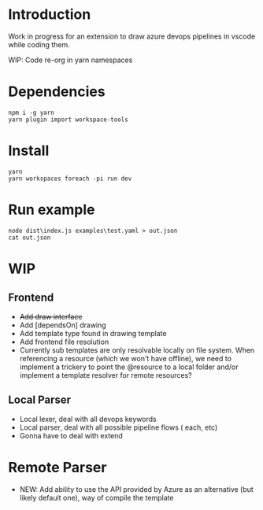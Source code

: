 # Introduction

Work in progress for an extension to draw azure devops pipelines in vscode while coding them.

WIP: Code re-org in yarn namespaces

# Dependencies

```
npm i -g yarn
yarn plugin import workspace-tools
```

# Install

```
yarn
yarn workspaces foreach -pi run dev
```

# Run example

```
node dist\index.js examples\test.yaml > out.json
cat out.json
```

# WIP

## Frontend
- ~~Add draw interface~~
- Add [dependsOn] drawing
- Add template type found in drawing template
- Add frontend file resolution
- Currently sub templates are only resolvable locally on file system. When referencing a resource (which we won't have offline), we need to implement a trickery to point the @resource to a local folder and/or implement a template resolver for remote resources?


## Local Parser

- Local lexer, deal with all devops keywords
- Local parser, deal with all possible pipeline flows ( each, etc)
- Gonna have to deal with extend

# Remote Parser

- NEW: Add ability to use the API provided by Azure as an alternative (but likely default one), way of compile the template
